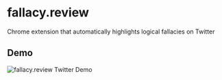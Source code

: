 # fallacy.review

Chrome extension that automatically highlights logical fallacies on Twitter

## Demo

![fallacy.review Twitter Demo](/assets/fallacy-review-demo.gif)
